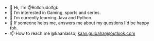 - 👋 Hi, I’m @Rollorudolfgb
- 👀 I’m interested in Gaming, sports and series.
- 🌱 I’m currently learning Java and Python.
- 💞️ If someone helps me, answers me about my questions I'd be happy tbh. 
- 📫 How to reach me @kaanlasso, kaan.gulbahar@outlook.com

<!---
Rollorudolfgb/Rollorudolfgb is a ✨ special ✨ repository because its `README.md` (this file) appears on your GitHub profile.
You can click the Preview link to take a look at your changes.
--->
